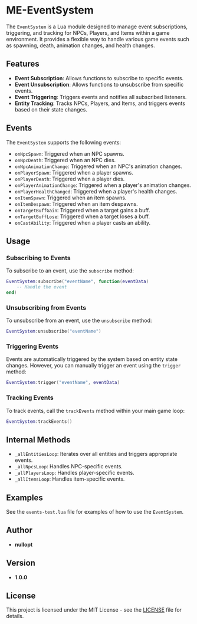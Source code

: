 # ME-EventSystem

The `EventSystem` is a Lua module designed to manage event subscriptions, triggering, and tracking for NPCs, Players, and Items within a game environment. It provides a flexible way to handle various game events such as spawning, death, animation changes, and health changes.

## Features

- **Event Subscription**: Allows functions to subscribe to specific events.
- **Event Unsubscription**: Allows functions to unsubscribe from specific events.
- **Event Triggering**: Triggers events and notifies all subscribed listeners.
- **Entity Tracking**: Tracks NPCs, Players, and Items, and triggers events based on their state changes.

## Events

The `EventSystem` supports the following events:

- `onNpcSpawn`: Triggered when an NPC spawns.
- `onNpcDeath`: Triggered when an NPC dies.
- `onNpcAnimationChange`: Triggered when an NPC's animation changes.
- `onPlayerSpawn`: Triggered when a player spawns.
- `onPlayerDeath`: Triggered when a player dies.
- `onPlayerAnimationChange`: Triggered when a player's animation changes.
- `onPlayerHealthChanged`: Triggered when a player's health changes.
- `onItemSpawn`: Triggered when an item spawns.
- `onItemDespawn`: Triggered when an item despawns.
- `onTargetBuffGain`: Triggered when a target gains a buff.
- `onTargetBuffLose`: Triggered when a target loses a buff.
- `onCastAbility`: Triggered when a player casts an ability.

## Usage

### Subscribing to Events

To subscribe to an event, use the `subscribe` method:

```lua
EventSystem:subscribe("eventName", function(eventData)
    -- Handle the event
end)
```

### Unsubscribing from Events

To unsubscribe from an event, use the `unsubscribe` method:

```lua
EventSystem:unsubscribe("eventName")
```

### Triggering Events

Events are automatically triggered by the system based on entity state changes. However, you can manually trigger an event using the `trigger` method:

```lua
EventSystem:trigger("eventName", eventData)
```

### Tracking Events

To track events, call the `trackEvents` method within your main game loop:

```lua
EventSystem:trackEvents()
```

## Internal Methods

- `_allEntitiesLoop`: Iterates over all entities and triggers appropriate events.
- `_allNpcsLoop`: Handles NPC-specific events.
- `_allPlayersLoop`: Handles player-specific events.
- `_allItemsLoop`: Handles item-specific events.

## Examples

See the `events-test.lua` file for examples of how to use the `EventSystem`.

## Author

- **nullopt**

## Version

- **1.0.0**

## License

This project is licensed under the MIT License - see the [LICENSE](LICENSE) file for details.